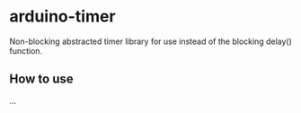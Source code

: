 # arduino-timer
Non-blocking abstracted timer library for use instead of the blocking delay() function.

## How to use
...
